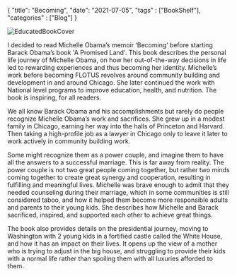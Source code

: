 {
    "title": "Becoming",
    "date": "2021-07-05",
    "tags" : ["BookShelf"],
    "categories" : ["Blog"]
}


![EducatedBookCover](/images/Book/becoming.jpeg)

I decided to read Michelle Obama’s memoir ‘Becoming’ before starting Barack Obama’s book 'A Promised Land'. This book describes the personal life journey of Michelle Obama, on how her out-of-the-way decisions in life led to rewarding experiences and thus becoming her identity. Michelle’s work before becoming FLOTUS revolves around community building and development in and around Chicago. She later continued the work with National level programs to improve education, health, and nutrition. The book is inspiring, for all readers.

We all know Barack Obama and his accomplishments but rarely do people recognize Michelle Obama’s work and sacrifices. She grew up in a modest family in Chicago, earning her way into the halls of Princeton and Harvard. Then taking a high-profile job as a lawyer in Chicago only to leave it later to work actively in community building work.

Some might recognize them as a power couple, and imagine them to have all the answers to a successful marriage. This is far away from reality. The power couple is not two great people coming together, but rather two minds coming together to create great synergy and cooperation, resulting in fulfilling and meaningful lives. Michelle was brave enough to admit that they needed counseling during their marriage, which in some communities is still considered taboo, and how it helped them become more responsible adults and parents to their young kids. She describes how Michelle and Barack sacrificed, inspired, and supported each other to achieve great things.

The book also provides details on the presidential journey, moving to Washington with 2 young kids in a fortified castle called the White House, and how it has an impact on their lives. It opens up the view of a mother who is trying to adjust in the big house, and struggling to provide their kids with a normal life rather than spoiling them with all luxuries afforded to them.
